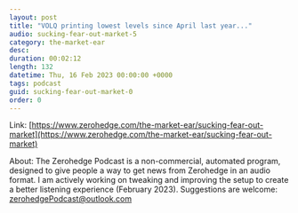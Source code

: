 ```yaml
---
layout: post
title: "VOLQ printing lowest levels since April last year..."
audio: sucking-fear-out-market-5
category: the-market-ear
desc: 
duration: 00:02:12
length: 132
datetime: Thu, 16 Feb 2023 00:00:00 +0000
tags: podcast
guid: sucking-fear-out-market-0
order: 0
---
```



Link: [https://www.zerohedge.com/the-market-ear/sucking-fear-out-market](https://www.zerohedge.com/the-market-ear/sucking-fear-out-market)

About: The Zerohedge Podcast is a non-commercial, automated program, designed to give people a way to get news from Zerohedge in an audio format.  I am actively working on tweaking and improving the setup to create a better listening experience (February 2023).  Suggestions are welcome: [zerohedgePodcast@outlook.com](mailto:zerohedgePodcast@outlook.com)